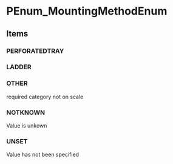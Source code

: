 # PEnum_MountingMethodEnum

## Items

### PERFORATEDTRAY


### LADDER


### OTHER
required category not on scale

### NOTKNOWN
Value is unkown

### UNSET
Value has not been specified
